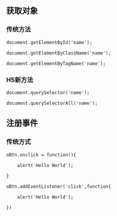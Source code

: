 ## 获取对象

### 传统方法
```
document.getElementById('name');

document.getElementByClassName('name');

document.getElementByTagName('name');
```
### H5新方法
```
document.querySelector('name');

document.querySelectorAll('name');
```
## 注册事件
### 传统方式
```
oBtn.onclick = function(){

    alert('Hello World');

}
```

```
oBtn.addEventListener('click',function{

    alert('Hello World');
    
})
```